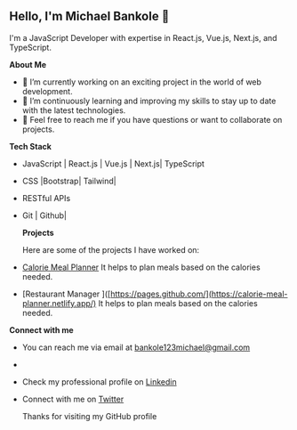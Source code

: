 ## Hello, I'm Michael Bankole 👋

I'm a JavaScript Developer with expertise in React.js, Vue.js, Next.js, and TypeScript.

**About Me**

- 🔭 I’m currently working on an exciting project in the world of web development.
- 🌱 I’m continuously learning and improving my skills to stay up to date with the latest technologies.
- 💬 Feel free to reach me if you have questions or want to collaborate on projects.

**Tech Stack**

- JavaScript | React.js | Vue.js | Next.js| TypeScript 
- CSS |Bootstrap| Tailwind| 
- RESTful APIs  
- Git | Github|

  **Projects**
  
  Here are some of the projects I have worked on:
  
 - [Calorie Meal Planner](https://calorie-meal-planner.netlify.app/) It helps to plan meals based on the calories needed.
  
 - [Restaurant Manager ]([https://pages.github.com/](https://calorie-meal-planner.netlify.app/) It helps to plan meals based on the calories needed.

  **Connect with me**

  - You can reach me via email at bankole123michael@gmail.com
  - 
  - Check my professional profile on [Linkedin](https://www.linkedin.com/in/bankole-michael/)
  - Connect with me on [Twitter](https://x.com/bhankymyk1)
 
    Thanks for visiting my GitHub profile








  
  
 
